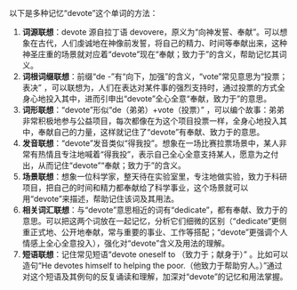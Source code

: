 以下是多种记忆“devote”这个单词的方法：
1. **词源联想**：devote 源自拉丁语 devovere，原义为“向神发誓、奉献”。可以想象在古代，人们虔诚地在神像前发誓，将自己的精力、时间等奉献出来，这种神圣庄重的场景就对应着“devote”现在“奉献；致力于”的含义，帮助记忆其词义。
2. **词根词缀联想**：前缀“de -”有“向下，加强”的含义，“vote”常见意思为“投票；表决” ，可以联想为，人们在表达对某件事的强烈支持时，通过投票的方式全身心地投入其中，进而引申出“devote”全心全意“奉献，致力于”的意思。
3. **词形联想**：“devote”形似“de（弟弟）+vote（投票）” ，可以编个故事：弟弟非常积极地参与公益项目，每次都像在为这个项目投票一样，全身心地投入其中，奉献自己的力量，这样就记住了“devote”有奉献、致力于的意思。
4. **发音联想**：“devote”发音类似“得我投”。想象在一场比赛拉票场景中，某人非常有热情且专注地喊着“得我投”，表示自己全心全意支持某人，愿意为之付出，从而记住“devote”“奉献；致力于”的含义。
5. **场景联想**：想象一位科学家，整天待在实验室里，专注地做实验，致力于科研项目，把自己的时间和精力都奉献给了科学事业，这个场景就可以用“devote”来描述，帮助记住该词及其用法。
6. **相关词汇联想**：与“devote”意思相近的词有“dedicate”，都有奉献、致力于的意思。可以把这两个词放在一起记忆，分析它们细微的区别（“dedicate”更侧重正式地、公开地奉献，常与重要的事业、工作等搭配；“devote”更强调个人情感上全心全意投入），强化对“devote”含义及用法的理解。
7. **短语联想**：记住常见短语“devote oneself to （致力于；献身于）” 。比如可以造句“He devotes himself to helping the poor.（他致力于帮助穷人。）”通过对这个短语及其例句的反复诵读和理解，加深对“devote”的记忆和用法掌握。 